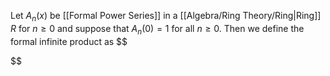 Let $A_{n}(x)$ be [[Formal Power Series]] in a [[Algebra/Ring Theory/Ring|Ring]] $R$ for $n\geq 0$
and suppose that $A_{n}(0)=1$ for all $n\geq 0$.
Then we define the formal infinite product as
$$

$$